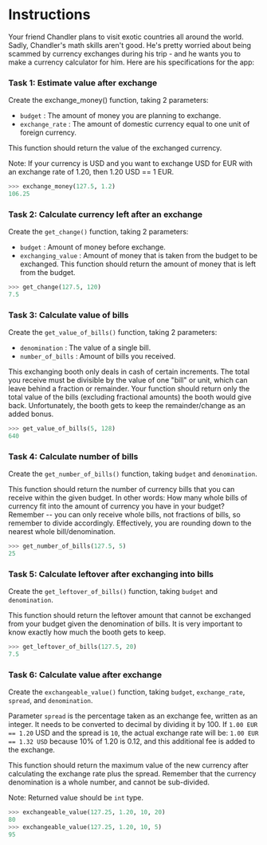 # Instructions
Your friend Chandler plans to visit exotic countries all around the world. Sadly, Chandler's math skills aren't good. He's pretty worried about being scammed by currency exchanges during his trip - and he wants you to make a currency calculator for him. Here are his specifications for the app:

### Task 1: Estimate value after exchange

Create the exchange_money() function, taking 2 parameters:

- `budget` : The amount of money you are planning to exchange.
- `exchange_rate` : The amount of domestic currency equal to one unit of foreign currency.

This function should return the value of the exchanged currency.

Note: If your currency is USD and you want to exchange USD for EUR with an exchange rate of 1.20, then 1.20 USD == 1 EUR.
```py
>>> exchange_money(127.5, 1.2)
106.25
```

### Task 2: Calculate currency left after an exchange

Create the `get_change()` function, taking 2 parameters:

- `budget` : Amount of money before exchange.
- `exchanging_value` : Amount of money that is taken from the budget to be exchanged.
This function should return the amount of money that is left from the budget.
```py
>>> get_change(127.5, 120)
7.5
```

### Task 3: Calculate value of bills

Create the `get_value_of_bills()` function, taking 2 parameters:

- `denomination` : The value of a single bill.
- `number_of_bills` : Amount of bills you received.

This exchanging booth only deals in cash of certain increments. The total you receive must be divisible by the value of one "bill" or unit, which can leave behind a fraction or remainder. Your function should return only the total value of the bills (excluding fractional amounts) the booth would give back. Unfortunately, the booth gets to keep the remainder/change as an added bonus.
```py
>>> get_value_of_bills(5, 128)
640
```

### Task 4: Calculate number of bills

Create the `get_number_of_bills()` function, taking `budget` and `denomination`.

This function should return the number of currency bills that you can receive within the given budget. In other words: How many whole bills of currency fit into the amount of currency you have in your budget? Remember -- you can only receive whole bills, not fractions of bills, so remember to divide accordingly. Effectively, you are rounding down to the nearest whole bill/denomination.
```py
>>> get_number_of_bills(127.5, 5)
25
```

### Task 5: Calculate leftover after exchanging into bills

Create the `get_leftover_of_bills()` function, taking `budget` and `denomination`.

This function should return the leftover amount that cannot be exchanged from your budget given the denomination of bills. It is very important to know exactly how much the booth gets to keep.
```py
>>> get_leftover_of_bills(127.5, 20)
7.5
```

### Task 6: Calculate value after exchange

Create the `exchangeable_value()` function, taking `budget`, `exchange_rate`, `spread`, and `denomination`.

Parameter `spread` is the percentage taken as an exchange fee, written as an integer. It needs to be converted to decimal by dividing it by 100. If `1.00 EUR == 1.20` USD and the spread is `10`, the actual exchange rate will be: `1.00 EUR == 1.32 USD` because 10% of 1.20 is 0.12, and this additional fee is added to the exchange.

This function should return the maximum value of the new currency after calculating the exchange rate plus the spread. Remember that the currency denomination is a whole number, and cannot be sub-divided.

Note: Returned value should be `int` type.
```py
>>> exchangeable_value(127.25, 1.20, 10, 20)
80
>>> exchangeable_value(127.25, 1.20, 10, 5)
95
```